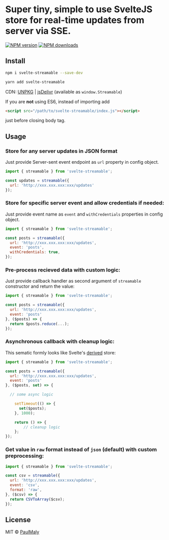 # Super tiny, simple to use SvelteJS store for real-time updates from server via SSE.

[![NPM version](https://img.shields.io/npm/v/svelte-streamable.svg?style=flat)](https://www.npmjs.com/package/svelte-streamable) [![NPM downloads](https://img.shields.io/npm/dm/svelte-streamable.svg?style=flat)](https://www.npmjs.com/package/svelte-streamable)


## Install

```bash
npm i svelte-streamable --save-dev
```

```bash
yarn add svelte-streamable
```

CDN: [UNPKG](https://unpkg.com/svelte-streamable/) | [jsDelivr](https://cdn.jsdelivr.net/npm/svelte-streamable/) (available as `window.Streamable`)

If you are **not** using ES6, instead of importing add 

```html
<script src="/path/to/svelte-streamable/index.js"></script>
```

just before closing body tag.

## Usage

### Store for any server updates in JSON format

Just provide Server-sent event endpoint as `url` property in config object.

```javascript
import { streamable } from 'svelte-streamable';

const updates = streamable({
  url: 'http://xxx.xxx.xxx:xxx/updates'
});
```

### Store for specific server event and allow credentials if needed:

Just provide event name as `event` and `withCredentials` properties in config object.

```javascript
import { streamable } from 'svelte-streamable';

const posts = streamable({
  url: 'http://xxx.xxx.xxx:xxx/updates',
  event: 'posts',
  withCredentials: true,
});
```

### Pre-process recieved data with custom logic:

Just provide callback handler as second argument of `streamable` constructor and return the value:

```javascript
import { streamable } from 'svelte-streamable';

const posts = streamable({
  url: 'http://xxx.xxx.xxx:xxx/updates',
  event: 'posts'
}, ($posts) => {
  return $posts.reduce(...);
});
```

### Asynchronous callback with cleanup logic:

This sematic formly looks like Svelte's [derived](https://svelte.dev/docs#derived) store:

```javascript
import { streamable } from 'svelte-streamable';

const posts = streamable({
  url: 'http://xxx.xxx.xxx:xxx/updates',
  event: 'posts'
}, ($posts, set) => {

  // some async logic

	setTimeout(() => {
	  set($posts);
	}, 1000);

	return () => {
		// cleanup logic
	};
});
```

### Get value in `raw` format instead of `json` (default) with custom preprocessing:

```javascript
import { streamable } from 'svelte-streamable';

const csv = streamable({
  url: 'http://xxx.xxx.xxx:xxx/updates',
  event: 'csv',
  format: 'raw',
}, ($csv) => {
  return CSVToArray($csv);
});
```

## License

MIT &copy; [PaulMaly](https://github.com/PaulMaly)
